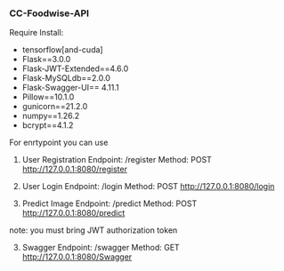 ### CC-Foodwise-API

Require Install:


- tensorflow[and-cuda]
- Flask==3.0.0
- Flask-JWT-Extended==4.6.0
- Flask-MySQLdb==2.0.0
- Flask-Swagger-UI== 4.11.1
- Pillow==10.1.0
- gunicorn==21.2.0
- numpy==1.26.2
- bcrypt==4.1.2

For enrtypoint you can use 
1. User Registration
Endpoint: /register
Method: POST
http://127.0.0.1:8080/register

2. User Login
Endpoint: /login
Method: POST
http://127.0.0.1:8080/login

3. Predict Image
Endpoint: /predict
Method: POST
http://127.0.0.1:8080/predict

note: you must bring JWT authorization token


3. Swagger
Endpoint: /swagger
Method: GET
http://127.0.0.1:8080/Swagger


